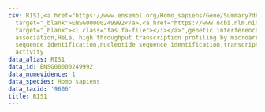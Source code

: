 ```yaml
---
csv: RIS1,<a href="https://www.ensembl.org/Homo_sapiens/Gene/Summary?db=core;g=ENSG00000249992"
  target="_blank">ENSG00000249992</a>,<a href="https://www.ncbi.nlm.nih.gov/pubmed/17216044"
  target="_blank"><i class="fas fa-file"></i></a>",genetic interference,functional
  association,HeLa, high throughput transcription profiling by microarray,nucleotide
  sequence identification,nucleotide sequence identification,transcriptional regulation,up-regulates
  activity
data_alias: RIS1
data_id: ENSG00000249992
data_numevidence: 1
data_species: Homo sapiens
data_taxid: '9606'
title: RIS1
---
```

